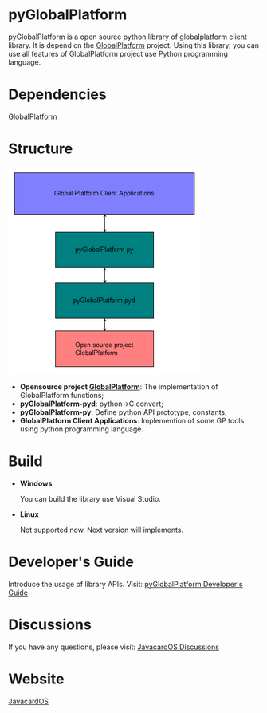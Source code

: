# pyGlobalPlatform
pyGlobalPlatform is a open source python library of globalplatform client library. It is depend on the [GlobalPlatform](http://sourceforge.net/projects/globalplatform/) project. Using this library, you can use all features of GlobalPlatform project use Python programming language.

# Dependencies
[GlobalPlatform](http://sourceforge.net/projects/globalplatform/)

# Structure
![Structure](pyGlobalPlatform.png)

- **Opensource project [GlobalPlatform](http://sourceforge.net/projects/globalplatform/)**: The implementation of GlobalPlatform functions;
- **pyGlobalPlatform-pyd**: python->C convert;
- **pyGlobalPlatform-py**: Define python API prototype, constants;
- **GlobalPlatform Client Applications**: Implemention of some GP tools using python programming language.


# Build

- **Windows**

	You can build the library use Visual Studio. 
- **Linux**

	Not supported now. Next version will implements.

# Developer's Guide
Introduce the usage of library APIs. Visit: [pyGlobalPlatform Developer's Guide](http://javacardos.com/javacardforum/viewforum.php?f=41)
# Discussions
If you have any questions, please visit: [JavacardOS Discussions](http://javacardos.com/javacardforum/viewforum.php?f=41)

# Website
[JavacardOS](http://www.javacardos.com)

